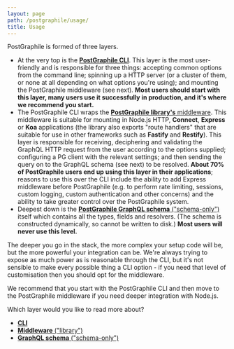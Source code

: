 ```yaml
---
layout: page
path: /postgraphile/usage/
title: Usage
---
```


PostGraphile is formed of three layers.

- At the very top is the [**PostGraphile CLI**](./usage-cli/). This layer is the
  most user-friendly and is responsible for three things: accepting common
  options from the command line; spinning up a HTTP server (or a cluster of
  them, or none at all depending on what options you're using); and mounting the
  PostGraphile middleware (see next). **Most users should start with this layer,
  many users use it successfully in production, and it's where we recommend you
  start.**
- The PostGraphile CLI wraps the
  [**PostGraphile library's** middleware](./usage-library/). This middleware is
  suitable for mounting in Node.js HTTP, **Connect**, **Express** or **Koa**
  applications (the library also exports "route handlers" that are suitable for
  use in other frameworks such as **Fastify** and **Restify**). This layer is
  responsible for receiving, deciphering and validating the GraphQL HTTP request
  from the user according to the options supplied; configuring a PG client with
  the relevant settings; and then sending the query on to the GraphQL schema
  (see next) to be resolved. **About 70% of PostGraphile users end up using this
  layer in their applications**; reasons to use this over the CLI include the
  ability to add Express middleware before PostGraphile (e.g. to perform rate
  limiting, sessions, custom logging, custom authentication and other concerns)
  and the ability to take greater control over the PostGraphile system.
- Deepest down is the
  [**PostGraphile GraphQL schema** ("schema-only")](./usage-schema/) itself
  which contains all the types, fields and resolvers. (The schema is constructed
  dynamically, so cannot be written to disk.) **Most users will never use this
  level.**

The deeper you go in the stack, the more complex your setup code will be, but
the more powerful your integration can be. We're always trying to expose as much
power as is reasonable through the CLI, but it's not sensible to make every
possible thing a CLI option - if you need that level of customisation then you
should opt for the middleware.

We recommend that you start with the PostGraphile CLI and then move to the
PostGraphile middleware if you need deeper integration with Node.js.

Which layer would you like to read more about?

- [**CLI**](./usage-cli/)
- [**Middleware** ("library")](./usage-library/)
- [**GraphQL schema** ("schema-only")](./usage-schema/)
